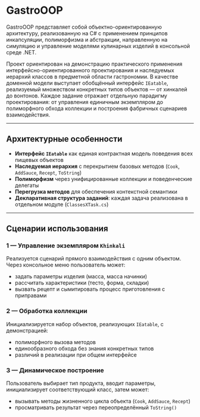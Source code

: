 # GastroOOP
GastroOOP представляет собой объектно-ориентированную архитектуру, реализованную на C# с применением принципов инкапсуляции, полиморфизма и абстракции, направленную на симуляцию и управление моделями кулинарных изделий в консольной среде .NET.

Проект ориентирован на демонстрацию практического применения интерфейсно-ориентированного проектирования и наследуемых иерархий классов в предметной области гастрономии. В качестве доменной модели выступает обобщённый интерфейс `IEatable`, реализуемый множеством конкретных типов объектов — от хинкалей до вонтонов. Каждое задание отражает отдельную парадигму проектирования: от управления единичным экземпляром до полиморфного обхода коллекции и построения фабричных сценариев взаимодействия.

---

##  Архитектурные особенности

- **Интерфейс `IEatable`** как единая контрактная модель поведения всех пищевых объектов
- **Наследуемая иерархия** с перекрытием базовых методов (`Cook`, `AddSauce`, `Recept`, `ToString`)
- **Полиморфизм** через унифицированные коллекции и поведенческие делегаты
- **Перегрузка методов** для обеспечения контекстной семантики
- **Декларативная структура заданий**: каждая задача реализована в отдельном модуле (`ClassesXTask.cs`)

---

##  Сценарии использования

### 1 — Управление экземпляром `Khinkali`
Реализуется сценарий прямого взаимодействия с одним объектом. Через консольное меню пользователь может:
- задать параметры изделия (масса, масса начинки)
- рассчитать характеристики (тесто, форма, складки)
- вызвать рецепт и сымитировать процесс приготовления с приправами

### 2 — Обработка коллекции
Инициализируется набор объектов, реализующих `IEatable`, с демонстрацией:
- полиморфного вызова методов
- единообразного обхода без знания конкретных типов
- различий в реализации при общем интерфейсе

### 3 — Динамическое построение
Пользователь выбирает тип продукта, вводит параметры, инициализирует соответствующий класс, затем может:
- вызывать методы жизненного цикла объекта (`Cook`, `AddSauce`, `Recept`)
- просматривать результат через переопределённый `ToString()`



